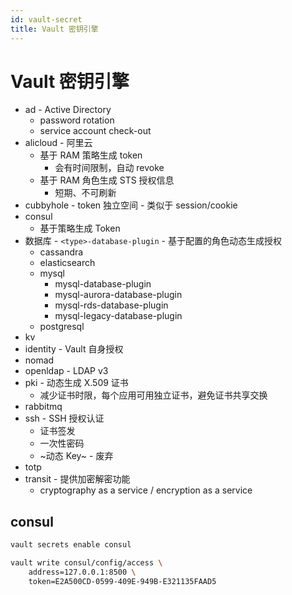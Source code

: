 ```yaml
---
id: vault-secret
title: Vault 密钥引擎
---
```


# Vault 密钥引擎
* ad - Active Directory
  * password rotation
  * service account check-out
* alicloud - 阿里云
  * 基于 RAM 策略生成 token
    * 会有时间限制，自动 revoke
  * 基于 RAM 角色生成 STS 授权信息
    * 短期、不可刷新
* cubbyhole - token 独立空间 - 类似于 session/cookie
* consul
  * 基于策略生成 Token
* 数据库 - `<type>-database-plugin` - 基于配置的角色动态生成授权
  * cassandra
  * elasticsearch
  * mysql
    * mysql-database-plugin
    * mysql-aurora-database-plugin
    * mysql-rds-database-plugin
    * mysql-legacy-database-plugin
  * postgresql
* kv
* identity - Vault 自身授权
* nomad
* openldap - LDAP v3
* pki - 动态生成 X.509 证书
  * 减少证书时限，每个应用可用独立证书，避免证书共享交换
* rabbitmq
* ssh - SSH 授权认证
  * 证书签发
  * 一次性密码
  * ~动态 Key~ - 废弃
* totp
* transit - 提供加密解密功能
  * cryptography as a service / encryption as a service

## consul
```bash
vault secrets enable consul

vault write consul/config/access \
    address=127.0.0.1:8500 \
    token=E2A500CD-0599-409E-949B-E321135FAAD5
```
